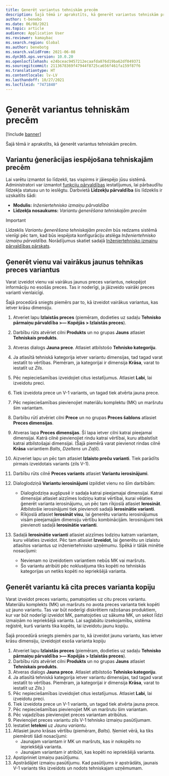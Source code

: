 ```yaml
---
title: Ģenerēt variantus tehniskām precēm
description: Šajā tēmā ir aprakstīts, kā ģenerēt variantus tehniskām precēm
author: t-benebo
ms.date: 06/08/2021
ms.topic: article
audience: Application User
ms.reviewer: kamaybac
ms.search.region: Global
ms.author: benebotg
ms.search.validFrom: 2021-06-08
ms.dyn365.ops.version: 10.0.20
ms.openlocfilehash: e24bceac9457212ecaafda876d19ba62df049371
ms.sourcegitcommit: 2113678369f47944f8725ca656f461fa159f87f6
ms.translationtype: HT
ms.contentlocale: lv-LV
ms.lasthandoff: 10/27/2021
ms.locfileid: "7471840"
---
```

# <a name="generate-variants-for-engineering-products"></a>Ģenerēt variantus tehniskām precēm

[!include [banner](../includes/banner.md)]

Šajā tēmā ir aprakstīts, kā ģenerēt variantus tehniskām precēm.

## <a name="turn-on-variant-generation-for-engineering-products"></a>Variantu ģenerācijas iespējošana tehniskajām precēm

Lai varētu izmantot šo līdzekli, tas vispirms ir jāiespējo jūsu sistēmā. Administratori var izmantot [funkciju pārvaldības](../../fin-ops-core/fin-ops/get-started/feature-management/feature-management-overview.md) iestatījumus, lai pārbaudītu līdzekļa statusu un to ieslēgtu. Darbvietā **Līdzekļu pārvaldība** šis līdzeklis ir uzskaitīts šādi:

- **Modulis:** *Inženiertehnisko izmaiņu pārvaldība*
- **Līdzekļa nosaukums:** *Variantu ģenerēšana tehniskajām precēm*

> [!IMPORTANT]
> Līdzeklis *Variantu ģenerēšana tehniskajām precēm* būs redzams sistēmā vienīgi pēc tam, kad būs iespējota konfigurāciju atslēga *Inženiertehnisko izmaiņu pārvaldība*. Norādījumus skatiet sadaļā [Inženiertehnisko izmaiņu pārvaldības pārskats](product-engineering-overview.md).

## <a name="generate-one-or-more-new-variants-of-an-engineering-product"></a>Ģenerēt vienu vai vairākus jaunus tehnikas preces variantus

Varat izveidot vienu vai vairākus jaunus preces variantus, nekopējot informāciju no esošās preces. Tas ir noderīgi, ja jāizveido vairāki preces varianti vienlaicīgi.

Šajā procedūrā sniegts piemērs par to, kā izveidot vairākus variantus, kas ietver krāsu dimensiju.

1. Atveriet lapu **Izlaistās preces** (piemēram, dodieties uz sadaļu **Tehnisko pārmaiņu pārvaldība \>— Kopējās \> Izlaistās preces**).
1. Darbību rūts atvēriet cilni **Produkts** un no grupas **Jauns** atlasiet **Tehniskais produkts**.
1. Atveras dialogs **Jauna prece**. Atlasiet atbilstošo **Tehnisko kategoriju**.
1. Ja atlasītā tehniskā kategorija ietver variantu dimensijas, tad tagad varat iestatīt to vērtības. Piemēram, ja kategorijai ir dimensija **Krāsa**, varat to iestatīt uz *Zils*.
1. Pēc nepieciešamības izveidojiet citus iestatījumus. Atlasiet **Labi**, lai izveidotu preci.
1. Tiek izveidota prece un V-1 variants, un tagad tiek atvērta jauna prece.
1. Pēc nepieciešamības pievienojiet materiālu komplektu (MK) un maršrutu šim variantam.
1. Darbību rūtī atvēriet cilni **Prece** un no grupas **Preces šablons** atlasiet **Preces dimensijas**.
1. Atveras lapa **Preces dimensijas**. Šī lapa ietver cilni katrai pieejamai dimensijai. Katrā cilnē pievienojiet rindu katrai vērtībai, kuru atbalstīsit katrai atbilstošajai dimensijai. (Šajā piemērā varat pievienot rindas cilnē **Krāsa** variantiem *Balts*, *Dzeltens* un *Zaļš*).
1. Aizveriet lapu un pēc tam atlasiet **Izlaisto preču varianti**. Tiek parādīts pirmais izveidotais variants (zils V-1).
1. Darbību rūts cilnē **Preces variants** atlasiet **Variantu ierosinājumi**.
1. Dialoglodziņā **Variantu ierosinājumi** izpildiet vienu no šīm darbībām:

    - Dialoglodziņa augšpusē ir sadaļa katrai pieejamajai dimensijai. Katrai dimensijai atlasiet aizzīmes lodziņu katrai vērtībai, kurai vēlaties ģenerēt varianta ierosinājumu, un pēc tam rīkjoslā atlasiet **Ierosināt**. Atbilstošie ierosinājumi tiek pievienoti sadaļā **Ierosinātie varianti**.
    - Rīkjoslā atlasiet **Ierosināt visu**, lai ģenerētu variantu ierosinājumus visām pieejamajām dimensiju vērtību kombinācijām. Ierosinājumi tiek pievienoti sadaļā **Ierosinātie varianti**.

1. Sadaļā **Ierosinātie varianti** atlasiet aizzīmes lodziņu katram variantam, kuru vēlaties izveidot. Pēc tam atlasiet **Izveidot**, lai ģenerētu un izlaistu atlasītos variantus uz inženiertehnisko uzņēmumu. Spēkā ir tālāk minētie nosacījumi:

    - Nevienam no izveidotiem variantiem nebūs MK vai maršruts.
    - Šo variantu atribūti pēc noklusējuma tiks kopēti no tehniskās kategorijas un netiks kopēti no iepriekšējā varianta.

## <a name="generate-a-variant-as-a-copy-of-another-product-variant"></a>Ģenerēt variantu kā cita preces varianta kopiju

Varat izveidot preces variantu, pamatojoties uz citu preces variantu. Materiālu komplekts (MK) un maršruts no avota preces varianta tiek kopēti uz jauno variantu. Tas var būt noderīgi diskrētiem ražošanas produktiem, kur var būt noderīgi izveidot MK, pamatojoties uz sākuma MK, un sekot līdzi izmaiņām no iepriekšējā varianta. Lai saglabātu izsekojamību, sistēma reģistrē, kurš variants tika kopēts, lai izveidotu jaunu kopiju.

Šajā procedūrā sniegts piemērs par to, kā izveidot jaunu variantu, kas ietver krāsu dimensiju, izveidojot esoša varianta kopiju

1. Atveriet lapu **Izlaistās preces** (piemēram, dodieties uz sadaļu **Tehnisko pārmaiņu pārvaldība \>— Kopējās \> Izlaistās preces**).
1. Darbību rūts atvēriet cilni **Produkts** un no grupas **Jauns** atlasiet **Tehniskais produkts**.
1. Atveras dialogs **Jauna prece**. Atlasiet atbilstošo **Tehnisko kategoriju**.
1. Ja atlasītā tehniskā kategorija ietver variantu dimensijas, tad tagad varat iestatīt to vērtības. Piemēram, ja kategorijai ir dimensija **Krāsa**, varat to iestatīt uz *Zils*.)
1. Pēc nepieciešamības izveidojiet citus iestatījumus. Atlasiet **Labi**, lai izveidotu preci.
1. Tiek izveidota prece un V-1 variants, un tagad tiek atvērta jauna prece.
1. Pēc nepieciešamības pievienojiet MK un maršrutu šim variantam.
1. Pēc vajadzības pievienojiet preces variantam atribūtus.
1. Pievienojiet preces variantu zils V-1 tehnisko izmaiņu pasūtījumam.
1. Iestatiet **Ietekmi** uz *Jaunu variantu*.
1. Atlasiet jauno krāsas vērtību (piemēram, *Balts*). Ņemiet vērā, ka tiks piemēroti šādi nosacījumi: 
    - Jaunajam variantam ir MK un maršruts, kas ir nokopēts no iepriekšējā varianta.
    - Jaunajam variantam ir atribūti, kas kopēti no iepriekšējā varianta.
1. Apstipriniet izmaiņu pasūtījumu.
1. Apstrādājiet izmaiņu pasūtījumu. Kad pasūtījums ir apstrādāts, jaunais V-1 variants tiks izveidots un nodots tehniskajam uzņēmumam.
